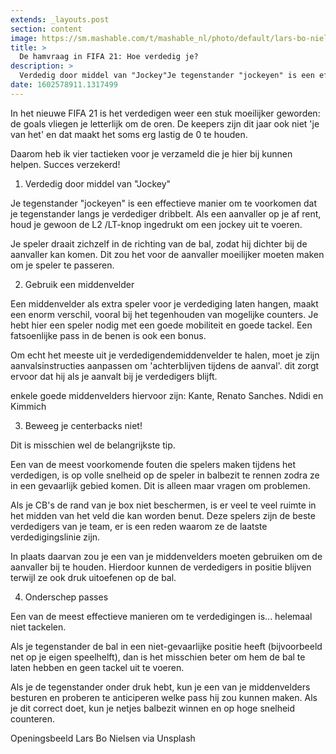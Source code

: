 ```yaml
--- 
extends: _layouts.post 
section: content 
image: https://sm.mashable.com/t/mashable_nl/photo/default/lars-bo-nielsen-wu7hye7lzzs-unsplash_6txe.1200.jpg 
title: > 
  De hamvraag in FIFA 21: Hoe verdedig je? 
description: > 
  Verdedig door middel van "Jockey"Je tegenstander "jockeyen" is een effectieve manier om te voorkomen dat je tegenstander langs je verdediger dribbelt.Als een aanvaller op je af rent, houd je gewoon de L2 /LT-knop ingedrukt om een ​​jockey uit te voeren.In plaats daarvan zou je een van je middenvelders moeten gebruiken om de aanvaller bij te houden.Als je de tegenstander onder druk hebt, kun je een van je middenvelders besturen en proberen te anticiperen welke pass hij zou kunnen maken.Als je dit correct doet, kun je netjes balbezit winnen en op hoge snelheid counteren. 
date: 1602578911.1317499 
--- 
```

In het nieuwe FIFA 21 is het verdedigen weer een stuk moeilijker geworden: de goals vliegen je letterlijk om de oren. De keepers zijn dit jaar ook niet 'je van het' en dat maakt het soms erg lastig de 0 te houden.

Daarom heb ik vier tactieken voor je verzameld die je hier bij kunnen helpen. Succes verzekerd!

1. Verdedig door middel van "Jockey"

Je tegenstander "jockeyen" is een effectieve manier om te voorkomen dat je tegenstander langs je verdediger dribbelt. Als een aanvaller op je af rent, houd je gewoon de L2 /LT-knop ingedrukt om een ​​jockey uit te voeren.

Je speler draait zichzelf in de richting van de bal, zodat hij dichter bij de aanvaller kan komen. Dit zou het voor de aanvaller moeilijker moeten maken om je speler te passeren.

2. Gebruik een middenvelder

Een middenvelder als extra speler voor je verdediging laten hangen, maakt een enorm verschil, vooral bij het tegenhouden van mogelijke counters. Je hebt hier een speler nodig met een goede mobiliteit en goede tackel. Een fatsoenlijke pass in de benen is ook een bonus.

Om echt het meeste uit je verdedigendemiddenvelder te halen, moet je zijn aanvalsinstructies aanpassen om 'achterblijven tijdens de aanval'. dit zorgt ervoor dat hij als je aanvalt bij je verdedigers blijft.

enkele goede middenvelders hiervoor zijn: Kante, Renato Sanches. Ndidi en Kimmich

3. Beweeg je centerbacks niet!

Dit is misschien wel de belangrijkste tip.

Een van de meest voorkomende fouten die spelers maken tijdens het verdedigen, is op volle snelheid op de speler in balbezit te rennen zodra ze in een gevaarlijk gebied komen. Dit is alleen maar vragen om problemen.

Als je CB's de rand van je box niet beschermen, is er veel te veel ruimte in het midden van het veld die kan worden benut. Deze spelers zijn de beste verdedigers van je team, er is een reden waarom ze de laatste verdedigingslinie zijn.

In plaats daarvan zou je een van je middenvelders moeten gebruiken om de aanvaller bij te houden. Hierdoor kunnen de verdedigers in positie blijven terwijl ze ook druk uitoefenen op de bal.

4. Onderschep passes

Een van de meest effectieve manieren om te verdedigingen is... helemaal niet tackelen.

Als je tegenstander de bal in een niet-gevaarlijke positie heeft (bijvoorbeeld net op je eigen speelhelft), dan is het misschien beter om hem de bal te laten hebben en geen tackel uit te voeren.

Als je de tegenstander onder druk hebt, kun je een van je middenvelders besturen en proberen te anticiperen welke pass hij zou kunnen maken. Als je dit correct doet, kun je netjes balbezit winnen en op hoge snelheid counteren.

Openingsbeeld Lars Bo Nielsen via Unsplash